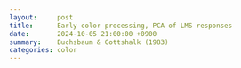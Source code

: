 ```yaml
---
layout:     post
title:      Early color processing, PCA of LMS responses
date:       2024-10-05 21:00:00 +0900
summary:    Buchsbaum & Gottshalk (1983) 
categories: color
---
```



